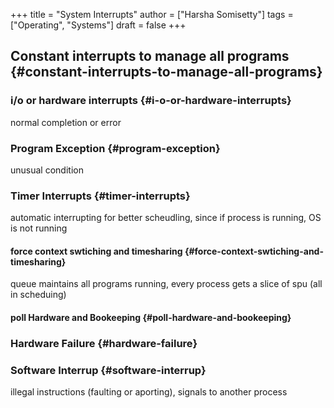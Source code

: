 +++
title = "System Interrupts"
author = ["Harsha Somisetty"]
tags = ["Operating", "Systems"]
draft = false
+++

## Constant interrupts to manage all programs {#constant-interrupts-to-manage-all-programs}


### i/o or hardware interrupts {#i-o-or-hardware-interrupts}

normal completion or error


### Program Exception {#program-exception}

unusual condition


### Timer Interrupts {#timer-interrupts}

automatic interrupting for better scheudling, since if process is running, OS is not running


#### force context swtiching and timesharing {#force-context-swtiching-and-timesharing}

queue maintains all programs running, every process gets a slice of spu (all in scheduing)


#### poll Hardware and Bookeeping {#poll-hardware-and-bookeeping}


### Hardware Failure {#hardware-failure}


### Software Interrup {#software-interrup}

illegal instructions (faulting or aporting), signals to another process